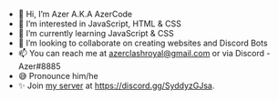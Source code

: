 - 👋 Hi, I’m Azer A.K.A AzerCode
- 👀 I’m interested in JavaScript, HTML & CSS
- 🌱 I’m currently learning JavaScript & CSS
- 💞️ I’m looking to collaborate on creating websites and Discord Bots
- 📫 You can reach me at azerclashroyal@gmail.com or via Discord - Azer#8885
- 😅 Pronounce him/he
- ✨ Join [my server](https:///discord.gg/SyddyzGJsa) at https://discord.gg/SyddyzGJsa.



<!---
AzerCode/AzerCode is a ✨ special ✨ repository because its `README.md` (this file) appears on your GitHub profile.
You can click the Preview link to take a look at your changes.
--->
